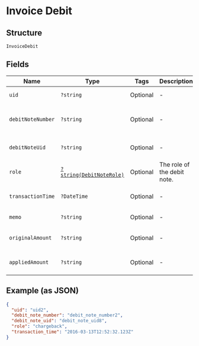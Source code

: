 
# Invoice Debit

## Structure

`InvoiceDebit`

## Fields

| Name | Type | Tags | Description | Getter | Setter |
|  --- | --- | --- | --- | --- | --- |
| `uid` | `?string` | Optional | - | getUid(): ?string | setUid(?string uid): void |
| `debitNoteNumber` | `?string` | Optional | - | getDebitNoteNumber(): ?string | setDebitNoteNumber(?string debitNoteNumber): void |
| `debitNoteUid` | `?string` | Optional | - | getDebitNoteUid(): ?string | setDebitNoteUid(?string debitNoteUid): void |
| `role` | [`?string(DebitNoteRole)`](../../doc/models/debit-note-role.md) | Optional | The role of the debit note. | getRole(): ?string | setRole(?string role): void |
| `transactionTime` | `?DateTime` | Optional | - | getTransactionTime(): ?\DateTime | setTransactionTime(?\DateTime transactionTime): void |
| `memo` | `?string` | Optional | - | getMemo(): ?string | setMemo(?string memo): void |
| `originalAmount` | `?string` | Optional | - | getOriginalAmount(): ?string | setOriginalAmount(?string originalAmount): void |
| `appliedAmount` | `?string` | Optional | - | getAppliedAmount(): ?string | setAppliedAmount(?string appliedAmount): void |

## Example (as JSON)

```json
{
  "uid": "uid2",
  "debit_note_number": "debit_note_number2",
  "debit_note_uid": "debit_note_uid8",
  "role": "chargeback",
  "transaction_time": "2016-03-13T12:52:32.123Z"
}
```

